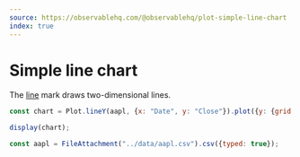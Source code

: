 ```yaml
---
source: https://observablehq.com/@observablehq/plot-simple-line-chart
index: true
---
```


# Simple line chart

The [line](https://observablehq.com/plot/marks/line) mark draws two-dimensional lines.

```js echo
const chart = Plot.lineY(aapl, {x: "Date", y: "Close"}).plot({y: {grid: true}});

display(chart);
```

```js echo
const aapl = FileAttachment("../data/aapl.csv").csv({typed: true});
```
